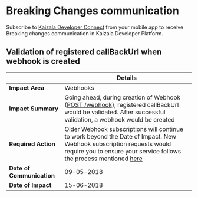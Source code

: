 # Breaking Changes communication

Subscribe to [Kaizala Developer Connect](https://join.kaiza.la/g/jwoUnTyHR_Kgrd_GuDDc1w) from your mobile app to receive Breaking changes communication in Kaizala Developer Platform.

<!---

## Deprecating Mobile Number data from Kaizala APIs & Webhooks
||Details|
|--|--|
|**Impact Area**| APIs & Webhooks |
|**Impact Summary**|Kaizala APIs & Webhooks will stop returning Mobile Number as part of reponse. It will return Kaizala userIDs, which can be used to identify unique users. List of APIs & Webhook impacted:<br> <ol><li></li>|
|**Requires Action**|3rd party developers should make necessary changes to avoid break in their solutions. During the time period between 'Date of communication' & 'Date of Impact', Kaizala APIs will return both Mobile numbers and User IDs|
|**Date of Communication**| 18-04-2018 |
|**Date of Impact**| 15-05-2018|

-->
## Validation of registered callBackUrl when webhook is created

||Details|
|--|--|
|**Impact Area**| Webhooks |
|**Impact Summary**| Going ahead, during creation of Webhook ([POST /webhook](https://docs.microsoft.com/en-us/kaizala/connectors/webhooks#webhook)), registered callBackUrl would be validated. After successful validation, a webhook would be created |
|**Required Action**| Older Webhook subscriptions will continue to work beyond the Date of Impact. New Webhook subscription requests would require you to ensure your service follows the process mentioned [here](connectors/WebHookValidaton.md) |
|**Date of Communication**|09-05-2018|
|**Date of Impact**|15-06-2018|

<!---

## Webhook subscription will be cancelled, if 10 consecutive failures are received

||Details|
|--|--|
|**Impact Area**| Webhooks |
|**Impact Summary**| Subscription of WebHooks would be suspended, if Kaizala server doesn't receive success for 10 consecutive attempts. Developer will get communication regarding the same on Kaizala Developer Connect. Click here to join [Kaizala Developer Connect]()|
|**Required Action**||
|**Date of Communication**| 18-04-2018 |
|**Date of Impact**| 01-06-2018 |
-->

<!---
## Public groups can only be created using Tenant-level token in 'Create Group' API

||Details|
|--|--|
|**Impact Area**| APIs |
|**Impact Summary**| Managed Public Groups can be created through '[Create group](https://docs.microsoft.com/en-us/kaizala/connectors/groups#groups)', only when tenant user token is used in API |
|**Required Action**||
|**Date of Communication**|18-04-2018|
|**Date of Impact**|15-05-2018|

-->
